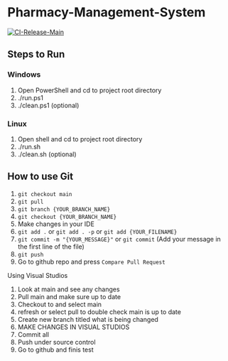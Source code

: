 # Pharmacy-Management-System
[![CI-Release-Main](https://github.com/fishmaniac/Pharmacy-Management-System/actions/workflows/build-docker-release.yml/badge.svg)](https://github.com/fishmaniac/Pharmacy-Management-System/actions/workflows/build-docker-release.yml)

## Steps to Run
### Windows
1. Open PowerShell and cd to project root directory
2. ./run.ps1
3. ./clean.ps1 (optional)
### Linux
1. Open shell and cd to project root directory
2. ./run.sh
3. ./clean.sh (optional)

## How to use Git
1. `git checkout main`
2. `git pull`
3. `git branch {YOUR_BRANCH_NAME}`
4. `git checkout {YOUR_BRANCH_NAME}`
5. Make changes in your IDE
6. `git add .` or `git add . -p` or `git add {YOUR_FILENAME}`
7. `git commit -m "{YOUR_MESSAGE}"` or `git commit` (Add your message in the first line of the file)
8. `git push`
9. Go to github repo and press `Compare Pull Request`

Using Visual Studios
1. Look at main and see any changes
2. Pull main and make sure up to date
3. Checkout to and select main
4. refresh or select pull to double check main is up to date
5. Create new branch titled what is being changed
6. MAKE CHANGES IN VISUAL STUDIOS
7. Commit all
8. Push under source control
9. Go to github and finis
test